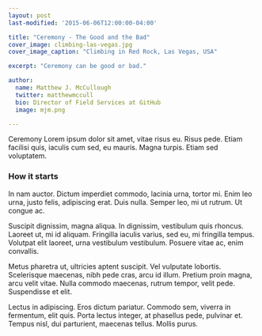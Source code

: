 ```yaml
---
layout: post
last-modified: '2015-06-06T12:00:00-04:00'

title: "Ceremony - The Good and the Bad"
cover_image: climbing-las-vegas.jpg
cover_image_caption: "Climbing in Red Rock, Las Vegas, USA"

excerpt: "Ceremony can be good or bad."

author:
  name: Matthew J. McCullough
  twitter: matthewmccull
  bio: Director of Field Services at GitHub
  image: mjm.png

---
```


Ceremony Lorem ipsum dolor sit amet, vitae risus eu. Risus pede. Etiam facilisi quis, iaculis cum sed, eu mauris. Magna turpis. Etiam sed voluptatem.

### How it starts

In nam auctor. Dictum imperdiet commodo, lacinia urna, tortor mi. Enim leo urna, justo felis, adipiscing erat. Duis nulla. Semper leo, mi ut rutrum. Ut congue ac.

Suscipit dignissim, magna aliqua. In dignissim, vestibulum quis rhoncus. Laoreet ut, mi id aliquam. Fringilla iaculis varius, sed eu, mi fringilla tempus. Volutpat elit laoreet, urna vestibulum vestibulum. Posuere vitae ac, enim convallis.

Metus pharetra ut, ultricies aptent suscipit. Vel vulputate lobortis. Scelerisque maecenas, nibh pede cras, arcu id illum. Pretium proin magna, arcu velit vitae. Nulla commodo maecenas, rutrum tempor, velit pede. Suspendisse et elit.

Lectus in adipiscing. Eros dictum pariatur. Commodo sem, viverra in fermentum, elit quis. Porta lectus integer, at phasellus pede, pulvinar et. Tempus nisl, dui parturient, maecenas tellus. Mollis purus.
